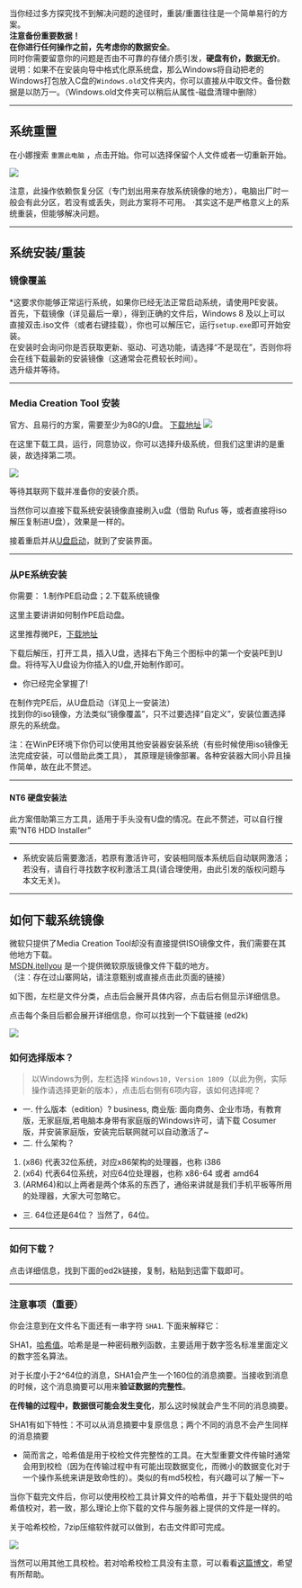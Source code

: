当你经过多方探究找不到解决问题的途径时，重装/重置往往是一个简单易行的方案。  
**注意备份重要数据！**  
**在你进行任何操作之前，先考虑你的数据安全**。  
同时你需要留意你的问题是否由不可靠的存储介质引发，**硬盘有价，数据无价**。  
说明：如果不在安装向导中格式化原系统盘，那么Windows将自动把老的Windows打包放入C盘的`Windows.old`文件夹内，你可以直接从中取文件。备份数据是以防万一。（Windows.old文件夹可以稍后从属性-磁盘清理中删除）

---
## 系统重置
  
在小娜搜索 `重置此电脑` ，点击开始。你可以选择保留个人文件或者一切重新开始。

![](https://i.loli.net/2019/05/12/5cd7a28629ee9.jpg)

注意，此操作依赖恢复分区（专门划出用来存放系统镜像的地方），电脑出厂时一般会有此分区，若没有或丢失，则此方案将不可用。
·其实这不是严格意义上的系统重装，但能够解决问题。

---
## 系统安装/重装

### 镜像覆盖
*这要求你能够正常运行系统，如果你已经无法正常启动系统，请使用PE安装。  
首先，下载镜像（详见最后一章），得到正确的文件后，Windows 8 及以上可以直接双击.iso文件（或者右键挂载），你也可以解压它，运行`setup.exe`即可开始安装。  
在安装时会询问你是否获取更新、驱动、可选功能，请选择“不是现在”，否则你将会在线下载最新的安装镜像（这通常会花费较长时间）。  
选升级并等待。  

---
### Media Creation Tool 安装
官方、且易行的方案，需要至少为8G的U盘。
[下载地址](https://www.microsoft.com/zh-cn/software-download/windows10 "官网下载地址")
![](https://i.loli.net/2019/05/12/5cd7a2863d5c7.jpg)

在这里下载工具，运行，同意协议，你可以选择升级系统，但我们这里讲的是重装，故选择第二项。

![](https://i.loli.net/2019/05/12/5cd7a2861fd7e.jpg)

等待其联网下载并准备你的安装介质。

当然你可以直接下载系统安装镜像直接刷入u盘（借助 Rufus 等，或者直接将iso解压复制进U盘），效果是一样的。

接着重启并从[U盘启动](https://jingyan.baidu.com/article/0aa22375184b1f88cc0d64ad.html "U盘启动")，就到了安装界面。

---
### 从PE系统安装
你需要：
1.制作PE启动盘；2.下载系统镜像

这里主要讲讲如何制作PE启动盘。

这里推荐微PE，[下载地址](http://www.wepe.com.cn/download.html "Official Site")

下载后解压，打开工具，插入U盘，选择右下角三个图标中的第一个安装PE到U盘。将待写入U盘设为你插入的U盘,开始制作即可。

- 你已经完全掌握了!

在制作完PE后，从U盘启动（详见上一安装法）  
找到你的iso镜像，方法类似“镜像覆盖”，只不过要选择“自定义”，安装位置选择原先的系统盘。


注：在WinPE环境下你仍可以使用其他安装器安装系统（有些时候使用iso镜像无法完成安装，可以借助此类工具）， 其原理是镜像部署。各种安装器大同小异且操作简单，故在此不赘述。


---
#### NT6 硬盘安装法
此方案借助第三方工具，适用于手头没有U盘的情况。在此不赘述，可以自行搜索“NT6 HDD Installer”  

---

- 系统安装后需要激活，若原有激活许可，安装相同版本系统后自动联网激活；若没有，请自行寻找数字权利激活工具(请合理使用，由此引发的版权问题与本文无关)。  

---
## 如何下载系统镜像
微软只提供了Media Creation Tool却没有直接提供ISO镜像文件，我们需要在其他地方下载。  
[MSDN,itellyou](https://msdn.itellyou.cn/) 是一个提供微软原版镜像文件下载的地方。   
（注：存在过山寨网站，请注意甄别或直接点击此页面的链接）  

如下图，左栏是文件分类，点击后会展开具体内容，点击后右侧显示详细信息。  

点击每个条目后都会展开详细信息，你可以找到一个下载链接 (ed2k)

![](https://i.loli.net/2019/05/12/5cd7a6ae6863c.jpg)


### 如何选择版本？
  
> 以Windows为例，左栏选择 `Windows10, Version 1809`（以此为例，实际操作请选择更新的版本），点击后右侧有6项内容，该如何选择呢？  
 
- 一. 什么版本（edition）?
business, 商业版: 面向商务、企业市场，有教育版，无家庭版,若电脑本身带有家庭版的Windows许可，请下载 Cosumer 版，并安装家庭版，安装完后联网就可以自动激活了~
&nbsp;
- 二. 什么架构？
1. (x86) 代表32位系统，对应x86架构的处理器，也称 i386
2. (x64) 代表64位系统，对应64位处理器，也称 x86-64 或者 amd64
3. (ARM64)和以上两者是两个体系的东西了，通俗来讲就是我们手机平板等所用的处理器，大家大可忽略它。
		
		
- 三. 64位还是64位？
	当然了，64位。
		
---
### 如何下载？

点击详细信息，找到下面的ed2k链接，复制，粘贴到迅雷下载即可。

---
### 注意事项（重要）

你会注意到在文件名下面还有一串字符 `SHA1`. 下面来解释它：

SHA1，[哈希值](https://baike.baidu.com/item/%E5%93%88%E5%B8%8C%E5%80%BC)。哈希是是一种密码散列函数，主要适用于数字签名标准里面定义的数字签名算法。

对于长度小于2^64位的消息，SHA1会产生一个160位的消息摘要。当接收到消息的时候，这个消息摘要可以用来**验证数据的完整性**。

**在传输的过程中，数据很可能会发生变化**，那么这时候就会产生不同的消息摘要。 

SHA1有如下特性：不可以从消息摘要中复原信息；两个不同的消息不会产生同样的消息摘要

- 简而言之，哈希值是用于校检文件完整性的工具。在大型重要文件传输时通常会用到校检（因为在传输过程中有可能出现数据变化，而微小的数据变化对于一个操作系统来讲是致命性的）。类似的有md5校检，有兴趣可以了解一下~

当你下载完文件后，你可以使用校检工具计算文件的哈希值，并于下载处提供的哈希值校对，若一致，那么理论上你下载的文件与服务器上提供的文件是一样的。

关于哈希校检，7zip压缩软件就可以做到，右击文件即可完成。

![](https://i.loli.net/2019/05/12/5cd7a6ae3e49c.jpg)

当然可以用其他工具校检。若对哈希校检工具没有主意，可以看看[这篇博文](http://blog.51cto.com/eastsky0/408371 "SHA-1")，希望有所帮助。